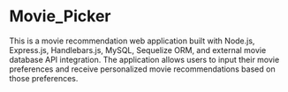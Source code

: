 # Movie_Picker
This is a movie recommendation web application built with Node.js, Express.js, Handlebars.js, MySQL, Sequelize ORM, and external movie database API integration. The application allows users to input their movie preferences and receive personalized movie recommendations based on those preferences.
